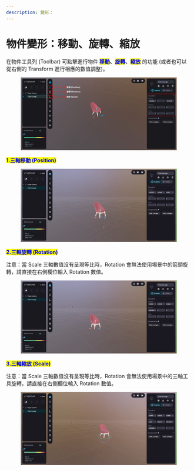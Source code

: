 ```yaml
---
description: 變形：
---
```


# 物件變形：移動、旋轉、縮放

在物件工具列 (Toolbar) 可點擊進行物件 <mark style="color:blue;">**移動**</mark>**、**<mark style="color:blue;">**旋轉**</mark>**、**<mark style="color:blue;">**縮放**</mark> 的功能 (或者也可以從右側的 Transform 進行相應的數值調整)。

<figure><img src="../../.gitbook/assets/Frame 112.png" alt=""><figcaption></figcaption></figure>



<mark style="color:blue;">**1.三軸移動 (Position)**</mark>

<figure><img src="../../.gitbook/assets/移動.gif" alt=""><figcaption></figcaption></figure>



<mark style="color:blue;">**2.三軸旋轉 (Rotation)**</mark>

注意：當 Scale 三軸數值沒有呈現等比時，Rotation 會無法使用場景中的箭頭旋轉，請直接在右側欄位輸入 Rotation 數值。

<figure><img src="../../.gitbook/assets/旋轉.gif" alt=""><figcaption></figcaption></figure>



<mark style="color:blue;">**3.三軸縮放 (Scale)**</mark>

注意：當 Scale 三軸數值沒有呈現等比時，Rotation 會無法使用場景中的三軸工具旋轉，請直接在右側欄位輸入 Rotation 數值。

<figure><img src="../../.gitbook/assets/縮放.gif" alt=""><figcaption></figcaption></figure>
